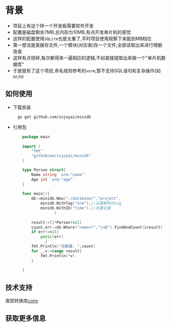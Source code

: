 # 背景

- 项目上有这个样一个开发板需要软件开发
- 配置是磁盘剩余7MB,总内存为10MB,有点开发单片机的感觉
- 这样的配置使用`SQLite`也是太重了,平时项目使用观察下来能到MB档位
- 第一想法是直接存文件,一个模块(对应表)存一个文件,全部读取出来进行增删改查
- 这样有点琐碎,每次都得来一遍相应的逻辑,不如直接提取出来做一个"单片机数据库"
- 于是就有了这个项目,命名规则参考的`xorm`,暂不支持SQL语句和复杂操作(如or,in)

## 如何使用

- 下载安装

  ```shell
    go get github.com/injoyai/minidb
  ```


- 引用包

  ```go
      package main
    
      import (
          "fmt"
          "githubcom/injoyai/minidb"
      )
  
      type Person struct{
          Name string `orm:"name"`
          Age int `orm:"age"`
      }
    
      func main(){
          db:=minidb.New("./database/","project",
              minidb.WithTag("orm"),//设置解析的tag
              minidb.WithID("time"),//设置主键 
                    ) 
          
          result:=[]*Person(nil)
          count,err:=db.Where("name=?","小米").FindAndCount(&result)
          if err!=nil{
              panic(err)
                }    
          fmt.Println("总数量: ",count)
          for _,v:=range result{
              fmt.Println(*v)
          } 
    
      }
  
  ```

## 技术支持

类型转换库[conv](https://github.com/injoyai/conv)

## 获取更多信息



